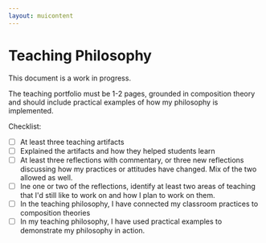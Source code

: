 ```yaml
---
layout: muicontent
---
```


# Teaching Philosophy

This document is a work in progress.

The teaching portfolio must be 1-2 pages, grounded in composition theory and should include practical examples of how my philosophy is implemented.

Checklist:
* [ ] At least three teaching artifacts
* [ ] Explained the artifacts and how they helped students learn
* [ ] At least three reflections with commentary, or three new reflections discussing how my practices or attitudes have changed.  Mix of the two allowed as well.
* [ ] Ine one or two of the reflections, identify at least two areas of teaching that I'd still like to work on and how I plan to work on them.
* [ ] In the teaching philosophy, I have connected my classroom practices to composition theories
* [ ] In my teaching philosophy, I have used practical examples to demonstrate my philosophy in action.
